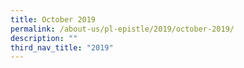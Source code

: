 ```yaml
---
title: October 2019
permalink: /about-us/pl-epistle/2019/october-2019/
description: ""
third_nav_title: "2019"
---
```

